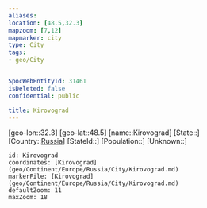 ```yaml
---
aliases: 
location: [48.5,32.3]
mapzoom: [7,12] 
mapmarker: city 
type: City
tags:
- geo/City


SpocWebEntityId: 31461
isDeleted: false
confidential: public

title: Kirovograd
---
```

[geo-lon::32.3]
[geo-lat::48.5]
[name::Kirovograd]
[State::]
[Country::[Russia](geo/Continent/Europe/Russia.md)]
[StateId::]
[Population::]
[Unknown::]


```leaflet
id: Kirovograd
coordinates: [Kirovograd](geo/Continent/Europe/Russia/City/Kirovograd.md)
markerFile: [Kirovograd](geo/Continent/Europe/Russia/City/Kirovograd.md)
defaultZoom: 11 
maxZoom: 18
```


